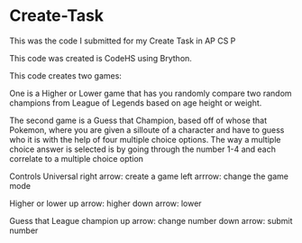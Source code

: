 # Create-Task
This was the code I submitted for my Create Task in AP CS P

This code was created is CodeHS using Brython.

This code creates two games:

One is a Higher or Lower game that has you randomly compare two random champions from League of Legends based on age height or weight.

The second game is a Guess that Champion, based off of whose that Pokemon, where you are given a silloute of a character and have to guess who it is with the help of four multiple choice options. The way a multiple choice answer is selected is by going through the number 1-4 and each correlate to a multiple choice option

Controls
Universal
right arrow: create a game
left arrrow: change the game mode

Higher or lower
up arrow: higher
down arrow: lower

Guess that League champion
up arrow: change number
down arrow: submit number
